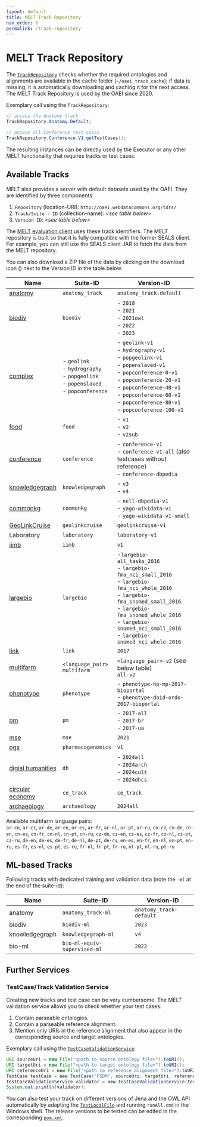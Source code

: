 ```yaml
---
layout: default
title: MELT Track Repository
nav_order: 6
permalink: /track-repository
---
```



# MELT Track Repository
The [`TrackRepository`](https://github.com/dwslab/melt/blob/master/matching-data/src/main/java/de/uni_mannheim/informatik/dws/melt/matching_data/TrackRepository.java) 
checks whether the required ontologies and alignments are available in the cache folder (`~/oaei_track_cache`); if data is missing, it is automatically downloading and 
caching it for the next access. The MELT Track Repository is used by the OAEI since 2020.

Exemplary call using the `TrackRepository`:
```java
// access the Anatomy track
TrackRepository.Anatomy.Default;

// access all Conference test cases
TrackRepository.Conference.V1.getTestCases();
```

The resulting instances can be directly used by the Executor or any other MELT functionality that requires tracks or
test cases.

## Available Tracks
MELT also provides a server with default datasets used by the OAEI. 
They are identified by three components: 
1. `Repository` (location-URI): `http://oaei.webdatacommons.org/tdrs/`	 
2. `Track/Suite - ID` (collection-name): *\<see table below\>*
3. `Version ID`: *\<see table below\>*

The [MELT evaluation client](https://dwslab.github.io/melt/matcher-evaluation/client) uses these track identifiers.
The MELT repository is built so that it is fully compatible with the former SEALS client. For example, you can still use the SEALS client JAR to fetch the data from the MELT repository.

You can also download a ZIP file of the data by clicking on the download icon (<i class="fa fa-arrow-circle-down"></i>) next to the Version ID in the table below.

Name | Suite-ID | Version-ID 
---- | -------- | ---------- 
[anatomy](http://oaei.ontologymatching.org/2021/anatomy/index.html) | `anatomy_track` | `anatomy_track-default` [<i class="fa fa-arrow-circle-down"></i>](https://oaei.webdatacommons.org/tdrs/testdata/persistent/anatomy_track/anatomy_track-default/anatomy_track_anatomy_track-default.zip)
[biodiv](http://oaei.ontologymatching.org/2022/biodiv/index.html) | `biodiv` | - `2018` [<i class="fa fa-arrow-circle-down"></i>](https://oaei.webdatacommons.org/tdrs/testdata/persistent/biodiv/2018/biodiv_2018.zip) <br/> - `2021` [<i class="fa fa-arrow-circle-down"></i>](https://oaei.webdatacommons.org/tdrs/testdata/persistent/biodiv/2021/biodiv_2021.zip) <br/> - `2021owl` [<i class="fa fa-arrow-circle-down"></i>](https://oaei.webdatacommons.org/tdrs/testdata/persistent/biodiv/2021owl/biodiv_2021owl.zip) <br/> - `2022` [<i class="fa fa-arrow-circle-down"></i>](https://oaei.webdatacommons.org/tdrs/testdata/persistent/biodiv/2022/biodiv_2022.zip) <br/> - `2023` [<i class="fa fa-arrow-circle-down"></i>](https://oaei.webdatacommons.org/tdrs/testdata/persistent/biodiv/2023/biodiv_2023.zip) |
[complex](http://oaei.ontologymatching.org/2022/complex/index.html) | - `geolink`<br>- `hydrography`<br>- `popgeolink`<br>- `popenslaved`<br>- `popconference`|  - `geolink-v1` [<i class="fa fa-arrow-circle-down"></i>](https://oaei.webdatacommons.org/tdrs/testdata/persistent/geolink/geolink-v1/geolink_geolink-v1.zip)<br>- `hydrography-v1` [<i class="fa fa-arrow-circle-down"></i>](https://oaei.webdatacommons.org/tdrs/testdata/persistent/hydrography/hydrography-v1/hydrography_hydrography-v1.zip)<br>- `popgeolink-v1` [<i class="fa fa-arrow-circle-down"></i>](https://oaei.webdatacommons.org/tdrs/testdata/persistent/popgeolink/popgeolink-v1/popgeolink_popgeolink-v1.zip)<br>- `popenslaved-v1` [<i class="fa fa-arrow-circle-down"></i>](https://oaei.webdatacommons.org/tdrs/testdata/persistent/popenslaved/popenslaved-v1/popenslaved_popenslaved-v1.zip)<br>- `popconference-0-v1` [<i class="fa fa-arrow-circle-down"></i>](https://oaei.webdatacommons.org/tdrs/testdata/persistent/popconference/popconference-0-v1/popconference_popconference-0-v1.zip)<br>- `popconference-20-v1` [<i class="fa fa-arrow-circle-down"></i>](https://oaei.webdatacommons.org/tdrs/testdata/persistent/popconference/popconference-20-v1/popconference_popconference-20-v1.zip)<br>- `popconference-40-v1` [<i class="fa fa-arrow-circle-down"></i>](https://oaei.webdatacommons.org/tdrs/testdata/persistent/popconference/popconference-40-v1/popconference_popconference-40-v1.zip)<br>- `popconference-60-v1` [<i class="fa fa-arrow-circle-down"></i>](https://oaei.webdatacommons.org/tdrs/testdata/persistent/popconference/popconference-60-v1/popconference_popconference-60-v1.zip)<br>- `popconference-80-v1` [<i class="fa fa-arrow-circle-down"></i>](https://oaei.webdatacommons.org/tdrs/testdata/persistent/popconference/popconference-80-v1/popconference_popconference-80-v1.zip)<br>- `popconference-100-v1` [<i class="fa fa-arrow-circle-down"></i>](https://oaei.webdatacommons.org/tdrs/testdata/persistent/popconference/popconference-100-v1/popconference_popconference-100-v1.zip)<br>
[food](http://oaei.ontologymatching.org/2022/food/index.html) | `food` | - `v1` [<i class="fa fa-arrow-circle-down"></i>](https://oaei.webdatacommons.org/tdrs/testdata/persistent/food/v1/food_v1.zip) <br/> - `v2` [<i class="fa fa-arrow-circle-down"></i>](https://oaei.webdatacommons.org/tdrs/testdata/persistent/food/v2/food_v2.zip) <br/> - `v2sub` [<i class="fa fa-arrow-circle-down"></i>](https://oaei.webdatacommons.org/tdrs/testdata/persistent/food/v2sub/food_v2sub.zip)|
[conference](http://oaei.ontologymatching.org/2022/conference/index.html) | `conference` | - `conference-v1` [<i class="fa fa-arrow-circle-down"></i>](https://oaei.webdatacommons.org/tdrs/testdata/persistent/conference/conference-v1/conference_conference-v1.zip)<br> - `conference-v1-all` [<i class="fa fa-arrow-circle-down"></i>](https://oaei.webdatacommons.org/tdrs/testdata/persistent/conference/conference-v1-all/conference_conference-v1-all.zip) (also testcases without reference) <br> - `conference-dbpedia` [<i class="fa fa-arrow-circle-down"></i>](https://oaei.webdatacommons.org/tdrs/testdata/persistent/conference/conference-dbpedia/conference_conference-dbpedia.zip)
[knowledgegraph](http://oaei.ontologymatching.org/2022/knowledgegraph/index.html) | `knowledgegraph` | - `v3` [<i class="fa fa-arrow-circle-down"></i>](https://oaei.webdatacommons.org/tdrs/testdata/persistent/knowledgegraph/v3/knowledgegraph_v3.zip)<br/> - `v4` [<i class="fa fa-arrow-circle-down"></i>](https://oaei.webdatacommons.org/tdrs/testdata/persistent/knowledgegraph/v4/knowledgegraph_v4.zip)
[commonkg](http://oaei.ontologymatching.org/2022/commonKG/index.html) | `commonkg` | - `nell-dbpedia-v1` [<i class="fa fa-arrow-circle-down"></i>](https://oaei.webdatacommons.org/tdrs/testdata/persistent/commonkg/nell-dbpedia-v1/commonkg_nell-dbpedia-v1.zip)<br/> - `yago-wikidata-v1` [<i class="fa fa-arrow-circle-down"></i>](https://oaei.webdatacommons.org/tdrs/testdata/persistent/commonkg/yago-wikidata-v1/commonkg_yago-wikidata-v1.zip)<br/> - `yago-wikidata-v1-small` [<i class="fa fa-arrow-circle-down"></i>](https://oaei.webdatacommons.org/tdrs/testdata/persistent/commonkg/yago-wikidata-v1-small/commonkg_yago-wikidata-v1-small.zip)
[GeoLinkCruise](http://oaei.ontologymatching.org/2021/geolinkcruise/index.html) | `geolinkcruise`| `geolinkcruise-v1` [<i class="fa fa-arrow-circle-down"></i>](https://oaei.webdatacommons.org/tdrs/testdata/persistent/geolinkcruise/geolinkcruise-v1/geolinkcruise_geolinkcruise-v1.zip)
Laboratory | `laboratory`| `laboratory-v1` [<i class="fa fa-arrow-circle-down"></i>](https://oaei.webdatacommons.org/tdrs/testdata/persistent/laboratory/laboratory-v1/laboratory_laboratory-v1.zip)
[iimb](https://web.archive.org/web/20210518201656/https://islab.di.unimi.it/content/im_oaei/2018/ ) | `iimb` | `v1` [<i class="fa fa-arrow-circle-down"></i>](https://oaei.webdatacommons.org/tdrs/testdata/persistent/iimb/v1/iimb_v1.zip) | 
[largebio](http://www.cs.ox.ac.uk/isg/projects/SEALS/oaei/) | `largebio` |  -`largebio-all_tasks_2016` [<i class="fa fa-arrow-circle-down"></i>](https://oaei.webdatacommons.org/tdrs/testdata/persistent/largebio/largebio-all_tasks_2016/largebio_largebio-all_tasks_2016.zip)<br>- `largebio-fma_nci_small_2016` [<i class="fa fa-arrow-circle-down"></i>](https://oaei.webdatacommons.org/tdrs/testdata/persistent/largebio/largebio-fma_nci_small_2016/largebio_largebio-fma_nci_small_2016.zip)<br>- `largebio-fma_nci_whole_2016` [<i class="fa fa-arrow-circle-down"></i>](https://oaei.webdatacommons.org/tdrs/testdata/persistent/largebio/largebio-fma_nci_whole_2016/largebio_largebio-fma_nci_whole_2016.zip)<br>- `largebio-fma_snomed_small_2016` [<i class="fa fa-arrow-circle-down"></i>](https://oaei.webdatacommons.org/tdrs/testdata/persistent/largebio/largebio-fma_snomed_small_2016/largebio_largebio-fma_snomed_small_2016.zip)<br>- `largebio-fma_snomed_whole_2016` [<i class="fa fa-arrow-circle-down"></i>](https://oaei.webdatacommons.org/tdrs/testdata/persistent/largebio/largebio-fma_snomed_whole_2016/largebio_largebio-fma_snomed_whole_2016.zip)<br>- `largebio-snomed_nci_small_2016` [<i class="fa fa-arrow-circle-down"></i>](https://oaei.webdatacommons.org/tdrs/testdata/persistent/largebio/largebio-snomed_nci_small_2016/largebio_largebio-snomed_nci_small_2016.zip)<br> - `largebio-snomed_nci_whole_2016` [<i class="fa fa-arrow-circle-down"></i>](https://oaei.webdatacommons.org/tdrs/testdata/persistent/largebio/largebio-snomed_nci_whole_2016/largebio_largebio-snomed_nci_whole_2016.zip)
[link](https://hobbit-project.github.io/OAEI_2022.html) | `link` | `2017` [<i class="fa fa-arrow-circle-down"></i>](https://oaei.webdatacommons.org/tdrs/testdata/persistent/link/2017/link_2017.zip)
[multifarm](http://oaei.ontologymatching.org/2022/multifarm/index.html) | `<language_pair>`<br> `multifarm`  |  `<language_pair>-v2` (see below table) <br> `all-v2` [<i class="fa fa-arrow-circle-down"></i>](https://oaei.webdatacommons.org/tdrs/testdata/persistent/multifarm/all-v2/multifarm_all-v2.zip)
[phenotype](https://sws.ifi.uio.no/oaei/phenotype/) | `phenotype` | - `phenotype-hp-mp-2017-bioportal` [<i class="fa fa-arrow-circle-down"></i>](https://oaei.webdatacommons.org/tdrs/testdata/persistent/phenotype/phenotype-hp-mp-2017-bioportal/phenotype_phenotype-hp-mp-2017-bioportal.zip)<br/>- `phenotype-doid-ordo-2017-bioportal` [<i class="fa fa-arrow-circle-down"></i>](https://oaei.webdatacommons.org/tdrs/testdata/persistent/phenotype/phenotype-doid-ordo-2017-bioportal/phenotype_phenotype-doid-ordo-2017-bioportal.zip)
[pm](https://web.informatik.uni-mannheim.de/oaei/pm17/) | `pm` | - `2017-all` [<i class="fa fa-arrow-circle-down"></i>](https://oaei.webdatacommons.org/tdrs/testdata/persistent/pm/2017-all/pm-2017-all.zip)<br/>- `2017-br` [<i class="fa fa-arrow-circle-down"></i>](https://oaei.webdatacommons.org/tdrs/testdata/persistent/pm/2017-br/pm-2017-br.zip)<br/>- `2017-ua` [<i class="fa fa-arrow-circle-down"></i>](https://oaei.webdatacommons.org/tdrs/testdata/persistent/pm/2017-ua/pm-2017-ua.zip) | 
[mse](https://github.com/EngyNasr/MSE-Benchmark) | `mse` | `2021` [<i class="fa fa-arrow-circle-down"></i>](https://oaei.webdatacommons.org/tdrs/testdata/persistent/mse/2021/mse_2021.zip) | 
[pgx](http://oaei.ontologymatching.org/2023/pharmacogenomics/index.html) | `pharmacogenomics` | `v1` [<i class="fa fa-arrow-circle-down"></i>](https://oaei.webdatacommons.org/tdrs/testdata/persistent/pharmacogenomics/v1/pharmacogenomics_v1.zip) | 
[digial humanities](https://oaei.ontologymatching.org/2024/digitalhumanities/index.html) | `dh` | - `2024all` [<i class="fa fa-arrow-circle-down"></i>](https://oaei.webdatacommons.org/tdrs/testdata/persistent/dh/2024all/dh_2024all.zip)<br/>- `2024arch` [<i class="fa fa-arrow-circle-down"></i>](https://oaei.webdatacommons.org/tdrs/testdata/persistent/dh/2024arch/dh_2024arch.zip)<br/>- `2024cult` [<i class="fa fa-arrow-circle-down"></i>](https://oaei.webdatacommons.org/tdrs/testdata/persistent/dh/2024cult/dh_2024cult.zip)<br/>- `2024dhcs` [<i class="fa fa-arrow-circle-down"></i>](https://oaei.webdatacommons.org/tdrs/testdata/persistent/dh/2024dhcs/dh_2024dhcs.zip) | 
[circular economy](https://oaei.ontologymatching.org/2024/ce/index.html) | `ce_track` | `ce_track` [<i class="fa fa-arrow-circle-down"></i>](https://oaei.webdatacommons.org/tdrs/testdata/persistent/ce_track/ce_track/ce_track_ce_track.zip) | 
[archaeology](https://oaei.ontologymatching.org/2024/archaeology/index.html) | `archaeology` | `2024all` [<i class="fa fa-arrow-circle-down"></i>](https://oaei.webdatacommons.org/tdrs/testdata/persistent/archaeology/2024all/archaeology_2024all.zip) | 




Available multifarm language pairs:<br/>
`ar-cn`, `ar-cz`, `ar-de`, `ar-en`, `ar-es`, `ar-fr`, `ar-nl`, `ar-pt`, `ar-ru`, `cn-cz`, `cn-de`, `cn-en`, `cn-es`, 
`cn-fr`, `cn-nl`, `cn-pt`, `cn-ru`, `cz-de`, `cz-en`, `cz-es`, `cz-fr`, `cz-nl`, `cz-pt`, `cz-ru`, `de-en`, `de-es`, 
`de-fr`, `de-nl`, `de-pt`, `de-ru`, `en-es`, `en-fr`, `en-nl`, `en-pt`, `en-ru`, `es-fr`, `es-nl`, `es-pt`, `es-ru`, 
`fr-nl`, `fr-pt`, `fr-ru`, `nl-pt`, `nl-ru`, `pt-ru`



## ML-based Tracks
Following tracks with dedicated training and validation data (note the `-ml` at the end of the suite-id):

Name | Suite-ID | Version-ID 
---- | -------- | ---------- 
anatomy | `anatomy_track-ml` | `anatomy_track-default` [<i class="fa fa-arrow-circle-down"></i>](https://oaei.webdatacommons.org/tdrs/testdata/persistent/anatomy_track-ml/anatomy_track-default/anatomy_track-ml_anatomy_track-default.zip)
biodiv | `biodiv-ml` | `2023` [<i class="fa fa-arrow-circle-down"></i>](https://oaei.webdatacommons.org/tdrs/testdata/persistent/biodiv-ml/2023/biodiv-ml_2023.zip) |
knowledgegraph | `knowledgegraph-ml` | `v4` [<i class="fa fa-arrow-circle-down"></i>](https://oaei.webdatacommons.org/tdrs/testdata/persistent/knowledgegraph-ml/v4/knowledgegraph-ml_v4.zip)
bio-ml | `bio-ml-equiv-supervised-ml` | `2022` [<i class="fa fa-arrow-circle-down"></i>](https://oaei.webdatacommons.org/tdrs/testdata/persistent/bio-ml-equiv-supervised-ml/2022/bio-ml-equiv-supervised-ml_2022.zip)


## Further Services

### TestCase/Track Validation Service
Creating new tracks and test case can be very cumbersome. The MELT validation service allows you to check whether your 
test cases:
1. Contain parseable ontologies.
2. Contain a parseable reference alignment.
3. Mention only URIs in the reference alignment that also appear in the corresponding source and target ontologies.

Exemplary call using the [`TestCaseValidationService`](https://github.com/dwslab/melt/blob/master/matching-validation/src/main/java/de/uni_mannheim/informatik/dws/melt/matching_validation/TestCaseValidationService.java):
```java
URI sourceUri = new File("<path to source ontology file>").toURI();
URI targetUri = new File("<path to target ontology file>").toURI();
URI referenceUri = new File("<path to reference alignment file>").toURI();
TestCase testCase = new TestCase("FSDM", sourceUri, targetUri, referenceUri, null);
TestCaseValidationService validator = new TestCaseValidationService(testCase)
System.out.println(validator);
```
You can also test your track on different versions of Jena and the OWL API automatically
by adapting the [`TestLocalFile`](https://github.com/dwslab/melt/blob/master/matching-validation/src/test/java/de/uni_mannheim/informatik/dws/melt/matching_validation/local/TestLocalFile.java) 
and running `runAll.cmd` in the Windows shell. The release versions to be tested can be edited in the corresponding
[`pom.xml`](https://github.com/dwslab/melt/blob/master/matching-validation/pom.xml).
